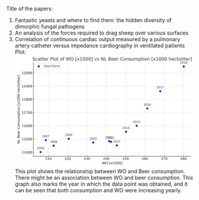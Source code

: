 Title of the papers:
1) Fantastic yeasts and where to find them: the hidden diversity of dimorphic fungal pathogens
2) An analysis of the forces required to drag sheep over various surfaces
3) Correlation of continuous cardiac output measured by a pulmonary artery catheter versus impedance cardiography in ventilated patients
Plot:
![image](scat.png)
This plot shows the relationship between WO and Beer consumption. There might be an association between WO and beer consumption. This graph also marks the year in which the data point was obtained, and it can be seen that both consumption and WO were increasing yearly.
